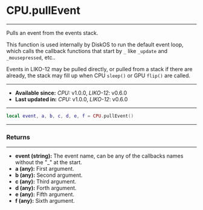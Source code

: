 # CPU.pullEvent
---

Pulls an event from the events stack.

This function is used internally by DiskOS to run the default event loop, which calls the callback functions that start by `_` like `_update` and `_mousepressed`, etc..

Events in LIKO-12 may be pulled directly, or pulled from a stack if there are already, the stack may fill up when CPU `sleep()` or GPU `flip()` are called.

---

* **Available since:** _CPU:_ v1.0.0, _LIKO-12_: v0.6.0
* **Last updated in:** _CPU:_ v1.0.0, _LIKO-12_: v0.6.0

---

```lua
local event, a, b, c, d, e, f = CPU.pullEvent()
```

---
### Returns
---

* **event (string):** The event name, can be any of the callbacks names without the "_" at the start.
* **a (any):** First argument.
* **b (any):** Second argument.
* **c (any):** Third argument.
* **d (any):** Forth argument.
* **e (any):** Fifth argument.
* **f (any):** Sixth argument.

